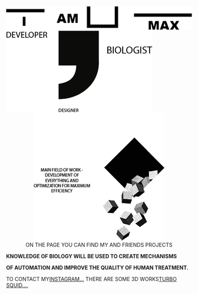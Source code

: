 <p align="center">
  <img src="https://github.com/MaxBezs/MaxBezs/blob/main/headmain.png" alt="I AM MAX">
  <img align="left" src="https://github.com/MaxBezs/MaxBezs/blob/main/mainsphere.png" alt="My sphere">
  <img src="https://github.com/MaxBezs/MaxBezs/blob/main/mainidea.png" alt="The main Ideas">
  <br/>
  ON THE PAGE YOU CAN FIND MY AND FRIENDS PROJECTS
</p>

__KNOWLEDGE OF BIOLOGY WILL BE USED TO CREATE MECHANISMS__<br/>

__OF AUTOMATION AND IMPROVE THE QUALITY OF HUMAN TREATMENT.__

TO CONTACT MY<a href="https://www.instagram.com/max_bezs/">INSTAGRAM…</a> 
THERE ARE SOME 3D WORKS<a href="https://www.turbosquid.com/ru/Search/Artists/Max_Bezs">TURBO SQUID….</a> 

